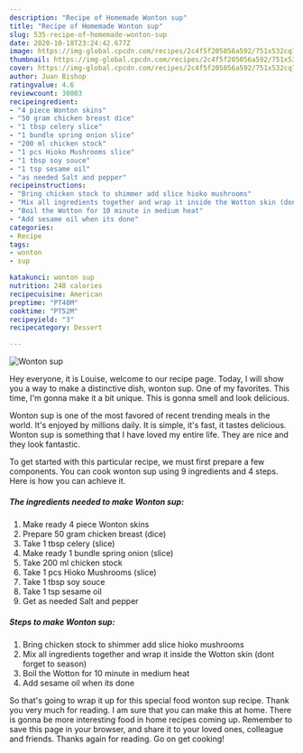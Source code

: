 ```yaml
---
description: "Recipe of Homemade Wonton sup"
title: "Recipe of Homemade Wonton sup"
slug: 535-recipe-of-homemade-wonton-sup
date: 2020-10-18T23:24:42.677Z
image: https://img-global.cpcdn.com/recipes/2c4f5f205056a592/751x532cq70/wonton-sup-recipe-main-photo.jpg
thumbnail: https://img-global.cpcdn.com/recipes/2c4f5f205056a592/751x532cq70/wonton-sup-recipe-main-photo.jpg
cover: https://img-global.cpcdn.com/recipes/2c4f5f205056a592/751x532cq70/wonton-sup-recipe-main-photo.jpg
author: Juan Bishop
ratingvalue: 4.6
reviewcount: 30003
recipeingredient:
- "4 piece Wonton skins"
- "50 gram chicken breast dice"
- "1 tbsp celery slice"
- "1 bundle spring onion slice"
- "200 ml chicken stock"
- "1 pcs Hioko Mushrooms slice"
- "1 tbsp soy souce"
- "1 tsp sesame oil"
- "as needed Salt and pepper"
recipeinstructions:
- "Bring chicken stock to shimmer add slice hioko mushrooms"
- "Mix all ingredients together and wrap it inside the Wotton skin (dont forget to season)"
- "Boil the Wotton for 10 minute in medium heat"
- "Add sesame oil when its done"
categories:
- Recipe
tags:
- wonton
- sup

katakunci: wonton sup 
nutrition: 248 calories
recipecuisine: American
preptime: "PT40M"
cooktime: "PT52M"
recipeyield: "3"
recipecategory: Dessert

---
```



![Wonton sup](https://img-global.cpcdn.com/recipes/2c4f5f205056a592/751x532cq70/wonton-sup-recipe-main-photo.jpg)

Hey everyone, it is Louise, welcome to our recipe page. Today, I will show you a way to make a distinctive dish, wonton sup. One of my favorites. This time, I'm gonna make it a bit unique. This is gonna smell and look delicious.



Wonton sup is one of the most favored of recent trending meals in the world. It's enjoyed by millions daily. It is simple, it's fast, it tastes delicious. Wonton sup is something that I have loved my entire life. They are nice and they look fantastic.


To get started with this particular recipe, we must first prepare a few components. You can cook wonton sup using 9 ingredients and 4 steps. Here is how you can achieve it.

<!--inarticleads1-->

##### The ingredients needed to make Wonton sup:

1. Make ready 4 piece Wonton skins
1. Prepare 50 gram chicken breast (dice)
1. Take 1 tbsp celery (slice)
1. Make ready 1 bundle spring onion (slice)
1. Take 200 ml chicken stock
1. Take 1 pcs Hioko Mushrooms (slice)
1. Take 1 tbsp soy souce
1. Take 1 tsp sesame oil
1. Get as needed Salt and pepper




<!--inarticleads2-->

##### Steps to make Wonton sup:

1. Bring chicken stock to shimmer add slice hioko mushrooms
1. Mix all ingredients together and wrap it inside the Wotton skin (dont forget to season)
1. Boil the Wotton for 10 minute in medium heat
1. Add sesame oil when its done




So that's going to wrap it up for this special food wonton sup recipe. Thank you very much for reading. I am sure that you can make this at home. There is gonna be more interesting food in home recipes coming up. Remember to save this page in your browser, and share it to your loved ones, colleague and friends. Thanks again for reading. Go on get cooking!
